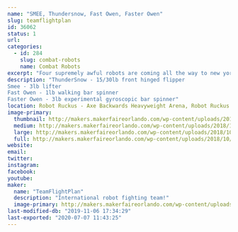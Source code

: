 ```yaml
---
name: "SMEE, Thundersnow, Fast Owen, Faster Owen"
slug: teamflightplan
id: 36062
status: 1
url: 
categories:
  - id: 284
    slug: combat-robots
    name: Combat Robots
excerpt: "Four supremely awful robots are coming all the way to new york to fail catastrophically right in your home arena!"
description: "ThunderSnow - 15/30lb front hinged flipper
Smee - 3lb lifter
Fast Owen - 1lb walking bar spinner
Faster Owen - 3lb experimental gyroscopic bar spinner"
location: Robot Ruckus - Axe Backwards Heavyweight Arena, Robot Ruckus - Small Arena
image-primary:
  thumbnail: http://makers.makerfaireorlando.com/wp-content/uploads/2018/10/BA_MFO_1200sq-150x150.jpg
  medium: http://makers.makerfaireorlando.com/wp-content/uploads/2018/10/BA_MFO_1200sq-300x300.jpg
  large: http://makers.makerfaireorlando.com/wp-content/uploads/2018/10/BA_MFO_1200sq-1024x1024.jpg
  full: http://makers.makerfaireorlando.com/wp-content/uploads/2018/10/BA_MFO_1200sq.jpg
website: 
email: 
twitter: 
instagram: 
facebook: 
youtube: 
maker:
  name: "TeamFlightPlan"
  description: "International robot fighting team!"
  image-primary: http://makers.makerfaireorlando.com/wp-content/uploads/2018/10/LogoBlack-1024x172.png
last-modified-db: "2019-11-06 17:34:29"
last-exported: "2020-07-07 11:43:25"
---
```

